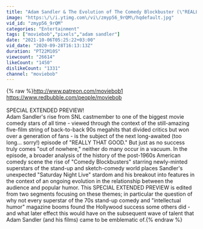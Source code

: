 ```yaml
---
title: "Adam Sandler & The Evolution of The Comedy Blockbuster (\"REALLY THAT GOOD\" - Extended Preview)"
image: "https:\/\/i.ytimg.com\/vi\/zmyp56_9rQM\/hqdefault.jpg"
vid_id: "zmyp56_9rQM"
categories: "Entertainment"
tags: ["moviebob","pixels","adam sandler"]
date: "2021-10-06T05:25:22+03:00"
vid_date: "2020-09-28T16:13:13Z"
duration: "PT22M10S"
viewcount: "26614"
likeCount: "1450"
dislikeCount: "1331"
channel: "moviebob"
---
```

{% raw %}<a rel="nofollow" target="blank" href="http://www.patreon.com/moviebob1">http://www.patreon.com/moviebob1</a><br /><a rel="nofollow" target="blank" href="https://www.redbubble.com/people/moviebob">https://www.redbubble.com/people/moviebob</a><br /><br />SPECIAL EXTENDED PREVIEW!<br />Adam Sandler's rise from SNL castmember to one of the biggest movie comedy stars of all time - viewed through the context of the still-amazing five-film string of back-to-back 90s megahits that divided critics but won over a generation of fans - is the subject of the next long-awaited (too long... sorry!) episode of &quot;REALLY THAT GOOD.&quot; But just as no success truly comes &quot;out of nowhere,&quot; neither do many occur in a vacuum. In the episode, a broader analysis of the history of the post-1960s American comedy scene the rise of &quot;Comedy Blockbusters&quot; starring newly-minted superstars of the stand-up and sketch-comedy world places Sandler's unexpected &quot;Saturday Night Live&quot; stardom and his breakout into features in the context of an ongoing evolution in the relationship between the audience and popular humor. This SPECIAL EXTENDED PREVIEW is edited from two segments focusing on these themes; in particular the question of why not every superstar of the 70s stand-up comedy and &quot;intellectual humor&quot; magazine booms found the Hollywood success some others did - and what later effect this would have on the subsequent wave of talent that Adam Sandler (and his films) came to be emblematic of.{% endraw %}
